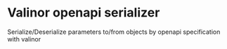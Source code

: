 # Valinor openapi serializer

Serialize/Deserialize parameters to/from objects by openapi specification with valinor
